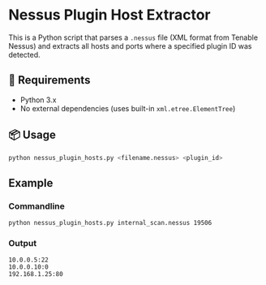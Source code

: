 # Nessus Plugin Host Extractor

This is a Python script that parses a `.nessus` file (XML format from Tenable Nessus) and extracts all hosts and ports where a specified plugin ID was detected.

## 🧰 Requirements

- Python 3.x
- No external dependencies (uses built-in `xml.etree.ElementTree`)

## 📦 Usage

```bash
python nessus_plugin_hosts.py <filename.nessus> <plugin_id>
```

## Example

### Commandline 
```
python nessus_plugin_hosts.py internal_scan.nessus 19506
```

### Output
```
10.0.0.5:22
10.0.0.10:0
192.168.1.25:80
```
